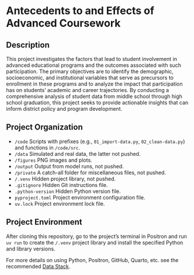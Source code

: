 # Antecedents to and Effects of Advanced Coursework


## Description

This project investigates the factors that lead to student involvement
in advanced educational programs and the outcomes associated with such
participation. The primary objectives are to identify the demographic,
socioeconomic, and institutional variables that serve as precursors to
enrollment in these programs and to analyze the impact that
participation has on students’ academic and career trajectories. By
conducting a comprehensive analysis of student data from middle school
through high school graduation, this project seeks to provide actionable
insights that can inform district policy and program development.

## Project Organization

- `/code` Scripts with prefixes (e.g., `01_import-data.py`,
  `02_clean-data.py`) and functions in `/code/src`.
- `/data` Simulated and real data, the latter not pushed.
- `/figures` PNG images and plots.
- `/output` Output from model runs, not pushed.
- `/private` A catch-all folder for miscellaneous files, not pushed.
- `/.venv` Hidden project library, not pushed.
- `.gitignore` Hidden Git instructions file.
- `.python-version` Hidden Python version file.
- `pyproject.toml` Project environment configuration file.
- `uv.lock` Project environment lock file.

## Project Environment

After cloning this repository, go to the project’s terminal in Positron
and run `uv run` to create the `/.venv` project library and install the
specified Python and library versions.

For more details on using Python, Positron, GitHub, Quarto, etc. see the
recommended [Data Stack](https://github.com/marcdotson/data-stack).
